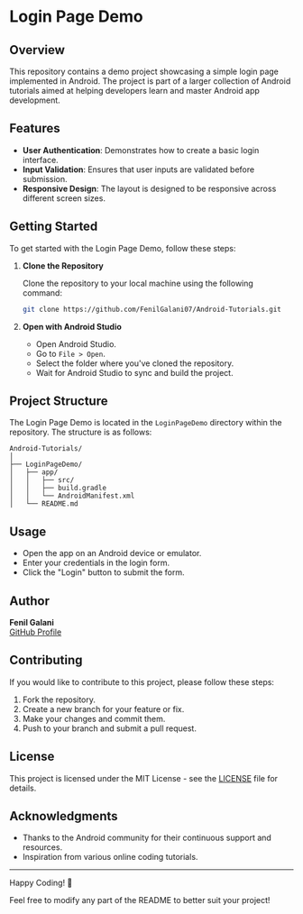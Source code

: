 # Login Page Demo

## Overview

This repository contains a demo project showcasing a simple login page implemented in Android. The project is part of a larger collection of Android tutorials aimed at helping developers learn and master Android app development.

## Features

- **User  Authentication**: Demonstrates how to create a basic login interface.
- **Input Validation**: Ensures that user inputs are validated before submission.
- **Responsive Design**: The layout is designed to be responsive across different screen sizes.

## Getting Started

To get started with the Login Page Demo, follow these steps:

1. **Clone the Repository**

   Clone the repository to your local machine using the following command:

   ```bash
   git clone https://github.com/FenilGalani07/Android-Tutorials.git
   ```

2. **Open with Android Studio**

   - Open Android Studio.
   - Go to `File > Open`.
   - Select the folder where you've cloned the repository.
   - Wait for Android Studio to sync and build the project.

## Project Structure

The Login Page Demo is located in the `LoginPageDemo` directory within the repository. The structure is as follows:

```
Android-Tutorials/
│
├── LoginPageDemo/
│   ├── app/
│   │   ├── src/
│   │   ├── build.gradle
│   │   └── AndroidManifest.xml
│   └── README.md
```

## Usage

- Open the app on an Android device or emulator.
- Enter your credentials in the login form.
- Click the "Login" button to submit the form.

## Author

**Fenil Galani**  
[GitHub Profile](https://github.com/FenilGalani07)

## Contributing

If you would like to contribute to this project, please follow these steps:

1. Fork the repository.
2. Create a new branch for your feature or fix.
3. Make your changes and commit them.
4. Push to your branch and submit a pull request.

## License

This project is licensed under the MIT License - see the [LICENSE](LICENSE) file for details.

## Acknowledgments

- Thanks to the Android community for their continuous support and resources.
- Inspiration from various online coding tutorials.

---

Happy Coding! 🎉

Feel free to modify any part of the README to better suit your project!